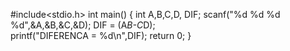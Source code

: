 #include<stdio.h>
int main()
{
	int A,B,C,D, DIF;
	scanf("%d %d %d %d",&A,&B,&C,&D);
	DIF = (A*B-C*D);	
	printf("DIFERENCA = %d\n",DIF);
	return 0;
}
